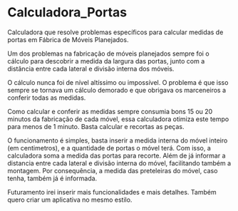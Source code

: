 # Calculadora_Portas
Calculadora que resolve problemas específicos para calcular medidas de portas em Fábrica de Móveis Planejados. 

Um dos problemas na fabricação de móveis planejados sempre foi o cálculo para descobrir a medida da largura das portas, 
junto com a distância entre cada lateral e divisão interna dos móveis.

O cálculo nunca foi de nível altíssimo ou impossível. O problema é que isso sempre se tornava um cálculo demorado 
e que obrigava os marceneiros a conferir todas as medidas.

Como calcular e conferir as medidas sempre consumia bons 15 ou 20 minutos da fabricação de cada móvel, essa calculadora otimiza este tempo para menos de 1 minuto.
Basta calcular e recortas as peças.

O funcionamento é simples, basta inserir a medida interna do móvel inteiro (em centimetros), e a quantidade de portas o móvel terá.
Com isso, a calculadora soma a medida das portas para recorte. 
Além de já informar a distancia entre cada lateral e divisão interna do móvel, facilitando também a montagem.
Por consequência, a medida das preteleiras do móvel, caso tenha, também já é informada.

Futuramento irei inserir mais funcionalidades e mais detalhes. Também quero criar um aplicativa no mesmo estilo.
